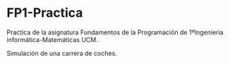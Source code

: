 # FP1-Practica
Practica de la asignatura Fundamentos de la Programación de 1ºIngenieria informática-Matemáticas UCM. 

Simulación de una carrera de coches.
